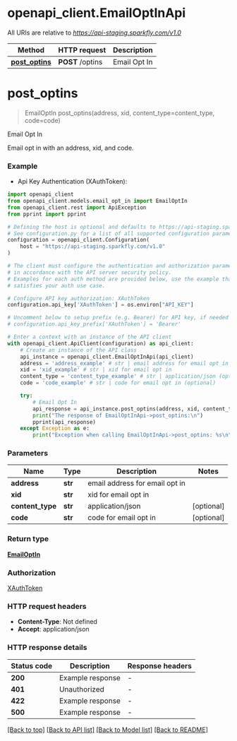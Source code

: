 # openapi_client.EmailOptInApi

All URIs are relative to *https://api-staging.sparkfly.com/v1.0*

Method | HTTP request | Description
------------- | ------------- | -------------
[**post_optins**](EmailOptInApi.md#post_optins) | **POST** /optins | Email Opt In


# **post_optins**
> EmailOptIn post_optins(address, xid, content_type=content_type, code=code)

Email Opt In

Email opt in with an address, xid, and code.

### Example

* Api Key Authentication (XAuthToken):

```python
import openapi_client
from openapi_client.models.email_opt_in import EmailOptIn
from openapi_client.rest import ApiException
from pprint import pprint

# Defining the host is optional and defaults to https://api-staging.sparkfly.com/v1.0
# See configuration.py for a list of all supported configuration parameters.
configuration = openapi_client.Configuration(
    host = "https://api-staging.sparkfly.com/v1.0"
)

# The client must configure the authentication and authorization parameters
# in accordance with the API server security policy.
# Examples for each auth method are provided below, use the example that
# satisfies your auth use case.

# Configure API key authorization: XAuthToken
configuration.api_key['XAuthToken'] = os.environ["API_KEY"]

# Uncomment below to setup prefix (e.g. Bearer) for API key, if needed
# configuration.api_key_prefix['XAuthToken'] = 'Bearer'

# Enter a context with an instance of the API client
with openapi_client.ApiClient(configuration) as api_client:
    # Create an instance of the API class
    api_instance = openapi_client.EmailOptInApi(api_client)
    address = 'address_example' # str | email address for email opt in
    xid = 'xid_example' # str | xid for email opt in
    content_type = 'content_type_example' # str | application/json (optional)
    code = 'code_example' # str | code for email opt in (optional)

    try:
        # Email Opt In
        api_response = api_instance.post_optins(address, xid, content_type=content_type, code=code)
        print("The response of EmailOptInApi->post_optins:\n")
        pprint(api_response)
    except Exception as e:
        print("Exception when calling EmailOptInApi->post_optins: %s\n" % e)
```



### Parameters


Name | Type | Description  | Notes
------------- | ------------- | ------------- | -------------
 **address** | **str**| email address for email opt in | 
 **xid** | **str**| xid for email opt in | 
 **content_type** | **str**| application/json | [optional] 
 **code** | **str**| code for email opt in | [optional] 

### Return type

[**EmailOptIn**](EmailOptIn.md)

### Authorization

[XAuthToken](../README.md#XAuthToken)

### HTTP request headers

 - **Content-Type**: Not defined
 - **Accept**: application/json

### HTTP response details

| Status code | Description | Response headers |
|-------------|-------------|------------------|
**200** | Example response |  -  |
**401** | Unauthorized |  -  |
**422** | Example response |  -  |
**500** | Example response |  -  |

[[Back to top]](#) [[Back to API list]](../README.md#documentation-for-api-endpoints) [[Back to Model list]](../README.md#documentation-for-models) [[Back to README]](../README.md)

